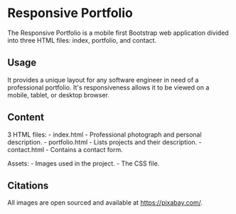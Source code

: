 # Responsive Portfolio

The Responsive Portfolio is a mobile first Bootstrap web application divided into three HTML files: index, portfolio, and contact.

## Usage

It provides a unique layout for any software engineer in need of a professional portfolio.  It's responsiveness allows it to be viewed on a mobile, tablet, or desktop browser.

## Content

3 HTML files:
    - index.html - Professional photograph and personal description.
    - portfolio.html - Lists projects and their description.
    - contact.html - Contains a contact form.

Assets:
    - Images used in the project.
    - The CSS file.

## Citations

All images are open sourced and available at https://pixabay.com/.



